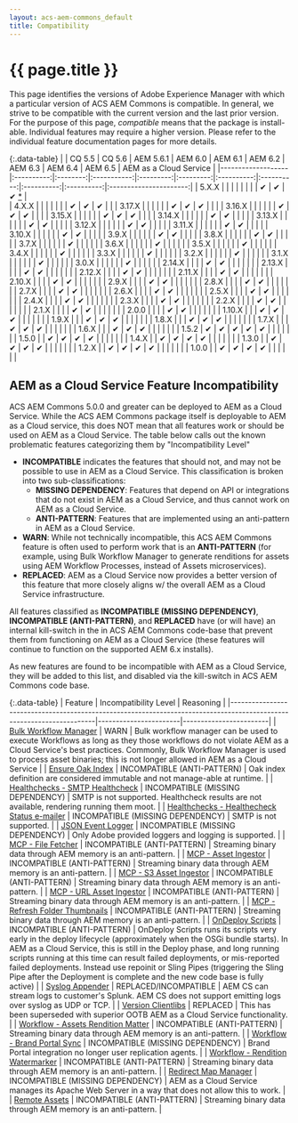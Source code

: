```yaml
---
layout: acs-aem-commons_default
title: Compatibility
---
```


# {{ page.title }}

This page identifies the versions of Adobe Experience Manager with which a particular version of ACS AEM Commons is compatible. In general, we strive to be compatible with the current version and the last prior version. For the purpose of this page, _compatible_ means that the package is install-able. Individual features may require a higher version. Please refer to the individual feature documentation pages for more details.


{:.data-table}
|                   | CQ 5.5     | CQ 5.6   |  AEM 5.6.1  | AEM 6.0   | AEM 6.1   |  AEM 6.2   |  AEM 6.3   |  AEM 6.4   | AEM 6.5    | AEM as a Cloud Service | 
|-------------------|:----------:|:--------:|:-----------:|:---------:|:---------:|:----------:|:----------:|:----------:|:----------:|:----------------------:|
| 5.X.X             |            |          |             |           |           |            |            |  &#x2714;  |  &#x2714;  | &#x2714; [*](#aem-as-a-cloud-service-feature-incompatibility)      |            
| 4.X.X             |            |          |             |           |           |            |  &#x2714;  |  &#x2714;  |  &#x2714;  |                        |
| 3.17.X            |            |          |             |           |           | &#x2714;   |  &#x2714;  |  &#x2714;  |            |                        | 
| 3.16.X            |            |          |             |           |           | &#x2714;   |  &#x2714;  |  &#x2714;  |            |                        |
| 3.15.X            |            |          |             |           |           | &#x2714;   |  &#x2714;  |  &#x2714;  |            |                        |
| 3.14.X            |            |          |             |           |           | &#x2714;   |  &#x2714;  |            |            |                        |
| 3.13.X            |            |          |             |           |           | &#x2714;   |  &#x2714;  |            |            |                        |
| 3.12.X            |            |          |             |           |           | &#x2714;   |  &#x2714;  |            |            |                        |
| 3.11.X            |            |          |             |           |           | &#x2714;   |  &#x2714;  |            |            |                        |
| 3.10.X            |            |          |             |           |           | &#x2714;   |  &#x2714;  |            |            |                        |
| 3.9.X             |            |          |             |           |           | &#x2714;   |  &#x2714;  |            |            |                        |
| 3.8.X             |            |          |             |           |           | &#x2714;   |  &#x2714;  |            |            |                        |
| 3.7.X             |            |          |             |           |           | &#x2714;   |            |            |            |                        |
| 3.6.X             |            |          |             |           |           | &#x2714;   |            |            |            |                        |
| 3.5.X             |            |          |             |           |           | &#x2714;   |            |            |            |                        |
| 3.4.X             |            |          |             |           |           | &#x2714;   |            |            |            |                        |
| 3.3.X             |            |          |             |           |           | &#x2714;   |            |            |            |                        |
| 3.2.X             |            |          |             |           |           | &#x2714;   |            |            |            |                        |
| 3.1.X             |            |          |             |           |           | &#x2714;   |            |            |            |                        |
| 3.0.X             |            |          |             |           |           | &#x2714;   |            |            |            |                        |
| 2.14.X            |            |          |             | &#x2714;  | &#x2714;  |            |            |            |            |                        |
| 2.13.X            |            |          |             | &#x2714;  | &#x2714;  |            |            |            |            |                        |
| 2.12.X            |            |          |             | &#x2714;  | &#x2714;  |            |            |            |            |                        |
| 2.11.X            |            |          |             | &#x2714;  | &#x2714;  |            |            |            |            |                        |
| 2.10.X            |            |          |             | &#x2714;  | &#x2714;  |            |            |            |            |                        |
| 2.9.X             |            |          |             | &#x2714;  | &#x2714;  |            |            |            |            |                        |
| 2.8.X             |            |          |             | &#x2714;  | &#x2714;  |            |            |            |            |                        |
| 2.7.X             |            |          |             | &#x2714;  | &#x2714;  |            |            |            |            |                        |
| 2.6.X             |            |          |             | &#x2714;  | &#x2714;  |            |            |            |            |                        |
| 2.5.X             |            |          |             | &#x2714;  | &#x2714;  |            |            |            |            |                        |
| 2.4.X             |            |          |             | &#x2714;  | &#x2714;  |            |            |            |            |                        |
| 2.3.X             |            |          |             | &#x2714;  | &#x2714;  |            |            |            |            |                        |
| 2.2.X             |            |          |             | &#x2714;  | &#x2714;  |            |            |            |            |                        |
| 2.1.X             |            |          |             | &#x2714;  | &#x2714;  |            |            |            |            |                        |
| 2.0.0             |            |          |             | &#x2714;  | &#x2714;  |            |            |            |            |                        |
| 1.10.X            |            |          | &#x2714;    | &#x2714;  | &#x2714;  |            |            |            |            |                        |
| 1.9.X             |            |          | &#x2714;    | &#x2714;  | &#x2714;  |            |            |            |            |                        |
| 1.8.X             |            |          | &#x2714;    | &#x2714;  | &#x2714;  |            |            |            |            |                        |
| 1.7.X             |            |          | &#x2714;    | &#x2714;  | &#x2714;  |            |            |            |            |                        |
| 1.6.X             |            |          | &#x2714;    | &#x2714;  | &#x2714;  |            |            |            |            |                        |
| 1.5.2             | &#x2714;   | &#x2714; | &#x2714;    | &#x2714;  | &#x2714;  |            |            |            |            |                        |
| 1.5.0             |            | &#x2714; | &#x2714;    | &#x2714;  | &#x2714;  |            |            |            |            |                        |
| 1.4.X             |            | &#x2714; | &#x2714;    | &#x2714;  | &#x2714;  |            |            |            |            |                        |
| 1.3.0             |            | &#x2714; | &#x2714;    | &#x2714;  | &#x2714;  |            |            |            |            |                        |
| 1.2.X             |            | &#x2714; | &#x2714;    | &#x2714;  | &#x2714;  |            |            |            |            |                        |
| 1.0.0             |            | &#x2714; | &#x2714;    | &#x2714;  | &#x2714;  |            |            |            |            |                        |




## AEM as a Cloud Service Feature Incompatibility

ACS AEM Commons 5.0.0 and greater can be deployed to AEM as a Cloud Service. While the ACS AEM Commons package itself is deployable to AEM as a Cloud service, this does NOT mean that all features work or should be used on AEM as a Cloud Service.
The table below calls out the known problematic features categorizing them by "Incompatibility Level"

* __INCOMPATIBLE__ indicates the features that should not, and may not be possible to use in AEM as a Cloud Service. This classification is broken into two sub-classifications:
    + __MISSING DEPENDENCY__: Features that depend on API or integrations that do not exist in AEM as a Cloud Service, and thus cannot work on AEM as a Cloud Service. 
    * __ANTI-PATTERN__: Features that are implemented using an anti-pattern in AEM as a Cloud Service.
* __WARN__: While not technically incompatible, this ACS AEM Commons feature is often used to perform work that is an __ANTI-PATTERN__ (for example, using Bulk Workflow Manager to generate renditions for assets using AEM Workflow Processes, instead of Assets microservices).
* __REPLACED__: AEM as a Cloud Service now provides a better version of this feature that more closely aligns w/ the overall AEM as a Cloud Service infrastructure.

All features classified as __INCOMPATIBLE (MISSING DEPENDENCY)__, __INCOMPATIBLE (ANTI-PATTERN)__, and __REPLACED__ have (or will have) an internal kill-switch in the in ACS AEM Commons code-base that prevent them from functioning on AEM as a Cloud Service (these features will continue to function on the supported AEM 6.x installs).

As new features are found to be incompatible with AEM as a Cloud Service, they will be added to this list, and disabled via the kill-switch in ACS AEM Commons code base.


{:.data-table}
| Feature                                                                                                              | Incompatibility Level | Reasoning              |
|----------------------------------------------------------------------------------------------------------------------|-----------------------|------------------------|
| [Bulk Workflow Manager](/acs-aem-commons/features/bulk-workflow-manager/index.html) | WARN | Bulk workflow manager can be used to execute Workflows as long as they those workflows do not violate AEM as a Cloud Service's best practices. Commonly, Bulk Workflow Manager is used to process asset binaries; this is not longer allowed in AEM as a Cloud Service |
| [Ensure Oak Index](/acs-aem-commons/features/ensure-oak-index/index.md) | INCOMPATIBLE (ANTI-PATTERN) | Oak index definition are considered immutable and not manage-able at runtime. |
| [Healthchecks - SMTP Healthcheck](/acs-aem-commons/features/healthchecks/smtp/index.html) | INCOMPATIBLE (MISSING DEPENDENCY) | SMTP is not supported. Healthcheck results are not available, rendering running them moot. |
| [Healthchecks - Healthecheck Status e-mailer](/acs-aem-commons/features/healthchecks/status-emailer/index.html) | INCOMPATIBLE (MISSING DEPENDENCY) | SMTP is not supported. |
| [JSON Event Logger](/acs-aem-commons/features/json-event-logger/index.html) | INCOMPATIBLE (MISSING DEPENDENCY) | Only Adobe provided loggers and logging is supported. |
| [MCP - File Fetcher](/acs-aem-commons/features/file-fetcher/index.html) | INCOMPATIBLE (ANTI-PATTERN) | Streaming binary data through AEM memory is an anti-pattern. |
| [MCP - Asset Ingestor](/acs-aem-commons/features/mcp-tools/asset-ingestion/asset-ingestor/index.html) | INCOMPATIBLE (ANTI-PATTERN) | Streaming binary data through AEM memory is an anti-pattern. |
| [MCP - S3 Asset Ingestor](/acs-aem-commons/features/mcp-tools/asset-ingestion/s3-asset-ingestor/index.html) | INCOMPATIBLE (ANTI-PATTERN) | Streaming binary data through AEM memory is an anti-pattern. |
| [MCP - URL Asset Ingestor](/acs-aem-commons/features/mcp-tools/asset-ingestion/url-asset-ingestor/index.html) | INCOMPATIBLE (ANTI-PATTERN) | Streaming binary data through AEM memory is an anti-pattern. |
| [MCP - Refresh Folder Thumbnails](/acs-aem-commons/features/mcp-tools/refresh-folder-thumbnails/index.html) | INCOMPATIBLE (ANTI-PATTERN) | Streaming binary data through AEM memory is an anti-pattern. |
| [OnDeploy Scripts](/acs-aem-commons/features/on-deploy-scripts/index.md) | INCOMPATIBLE (ANTI-PATTERN) | OnDeploy Scripts runs its scripts very early in the deploy lifecycle (approximately when the OSGi bundle starts). In AEM as a Cloud Service, this is still in the Deploy phase, and long running scripts running at this time can result failed deployments, or mis-reported failed deployments. Instead use repoinit or Sling Pipes (triggering the Sling Pipe after the Deployment is complete and the new code base is fully active) |
| [Syslog Appender](/acs-aem-commons/features/syslog-appender/index.html) | REPLACED/INCOMPATIBLE | AEM CS can stream logs to customer's Splunk. AEM CS does not support emitting logs over syslog as UDP or TCP. |
| [Version Clientlibs](/acs-aem-commons/features/versioned-clientlibs/index.html) | REPLACED | This has been superseded with superior OOTB AEM as a Cloud Service functionality. |
| [Workflow - Assets Rendition Matter](/acs-aem-commons/features/workflow-processes/assets-rendition-matter/index.html) | INCOMPATIBLE (ANTI-PATTERN) | Streaming binary data through AEM memory is an anti-pattern. |
| [Workflow - Brand Portal Sync](/acs-aem-commons/features/workflow-processes/brand-portal/index.html) | INCOMPATIBLE (MISSING DEPENDENCY) | Brand Portal integration no longer user replication agents. |
| [Workflow - Rendition Watermarker](/acs-aem-commons/features/workflow-processes/assets-watermark-process/index.html) | INCOMPATIBLE (ANTI-PATTERN) | Streaming binary data through AEM memory is an anti-pattern. |
| [Redirect Map Manager](/acs-aem-commons/features/redirect-map-manager/index.html) | INCOMPATIBLE (MISSING DEPENDENCY) | AEM as a Cloud Service manages its Apache Web Server in a way that does not allow this to work. |
| [Remote Assets](/acs-aem-commons/features/remote-assets/index.html) | INCOMPATIBLE (ANTI-PATTERN)  | Streaming binary data through AEM memory is an anti-pattern. |
